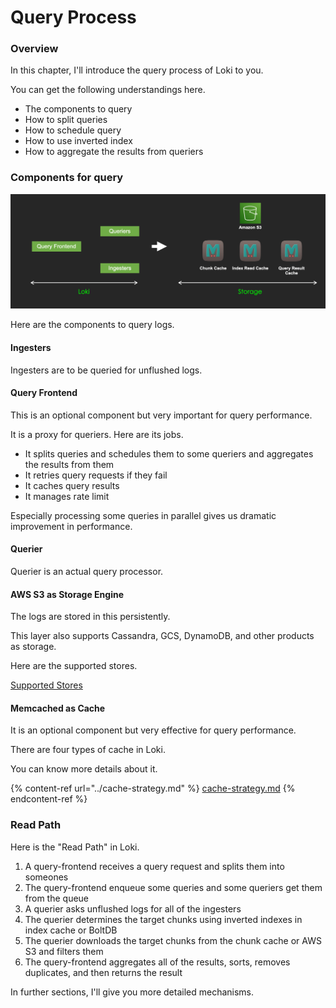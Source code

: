 # Query Process

### Overview

In this chapter, I'll introduce the query process of Loki to you.

You can get the following understandings here.

* The components to query
* How to split queries
* How to schedule query
* How to use inverted index
* How to aggregate the results from queriers

### Components for query

![](../.gitbook/assets/query-process-overview.png)

Here are the components to query logs.

#### Ingesters

Ingesters are to be queried for unflushed logs.

#### Query Frontend

This is an optional component but very important for query performance.

It is a proxy for queriers. Here are its jobs.

* It splits queries and schedules them to some queriers and aggregates the results from them
* It retries query requests if they fail
* It caches query results
* It manages rate limit

Especially processing some queries in parallel gives us dramatic improvement in performance.

#### Querier

Querier is an actual query processor.

#### AWS S3 as Storage Engine

The logs are stored in this persistently.

This layer also supports Cassandra, GCS, DynamoDB, and other products as storage.

Here are the supported stores.

[Supported Stores](https://grafana.com/docs/loki/latest/operations/storage/)

#### Memcached as Cache

It is an optional component but very effective for query performance.

There are four types of cache in Loki.

You can know more details about it.

{% content-ref url="../cache-strategy.md" %}
[cache-strategy.md](../cache-strategy.md)
{% endcontent-ref %}

### Read Path

Here is the "Read Path" in Loki.

1. A query-frontend receives a query request and splits them into someones
2. The query-frontend enqueue some queries and some queriers get them from the queue
3. A querier asks unflushed logs for all of the ingesters
4. The querier determines the target chunks using inverted indexes in index cache or BoltDB
5. The querier downloads the target chunks from the chunk cache or AWS S3 and filters them
6. The query-frontend aggregates all of the results, sorts, removes duplicates, and then returns the result

In further sections, I'll give you more detailed mechanisms.
